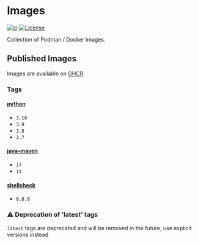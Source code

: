 # Images

[![ci](https://github.com/jhnc-oss/images/actions/workflows/ci.yml/badge.svg)](https://github.com/jhnc-oss/images/actions/workflows/ci.yml)
[![License](https://img.shields.io/badge/license-MIT-yellow.svg)](LICENSE)

Collection of Podman / Docker images.

## Published Images

Images are available on [GHCR](https://github.com/jhnc-oss/images/pkgs/container/images%2Fpython).

### Tags

#### [python](./python/Dockerfile)

- `3.10`
- `3.9`
- `3.8`
- `3.7`

#### [java-maven](./java-maven/Dockerfile)

- `17`
- `11`

#### [shellcheck](./shellcheck/Dockerfile)

- `0.8.0`


### :warning: Deprecation of 'latest' tags

`latest` tags are deprecated and will be removed in the future, use explicit versions instead
